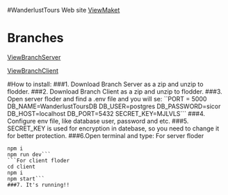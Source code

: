 #WanderlustTours Web site
[ViewMaket](https://www.figma.com/file/lS1aV3QqjHTJr6sQtvAgKK/Golobe---Travel-agency-website-(Community)?type=design&node-id=9%3A569&mode=design&t=ycsK3huT5qsTsX2M-1)
# Branches
[ViewBranchServer](https://github.com/4Sicor42/WanderlustToursWeb/tree/server)

[ViewBranchClient](https://github.com/4Sicor42/WanderlustToursWeb/tree/client)

#How to install:
###1. Download Branch Server as a zip and unzip to flodder.
###2. Download Branch Client as a zip and unzip to flodder.
###3. Open server floder and find a .env file and you will se:
``PORT = 5000
DB_NAME=WanderlustToursDB
DB_USER=postgres
DB_PASSWORD=sicor
DB_HOST=localhost
DB_PORT=5432
SECRET_KEY=MJLVLS```
###4. Configure env file, like database user, password and etc.
###5. SECRET_KEY is used for encryption in datebase, so you need to change it for better protection.
###6.Open terminal and type:
For server floder
```cd server
npm i
npm run dev```
```For client floder
cd client
npm i
npm start```
###7. It's running!!